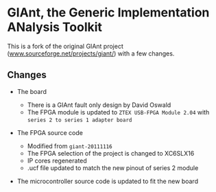 # GIAnt, the Generic Implementation ANalysis Toolkit

This is a fork of the original GIAnt project (www.sourceforge.net/projects/giant/) with a few changes.

## Changes

* The board
	* There is a GIAnt fault only design by David Oswald
	* The FPGA module is updated to `ZTEX USB-FPGA Module 2.04` with `series 2 to series 1 adapter board`

* The FPGA source code
	* Modified from `giant-20111116`
	* The FPGA selection of the project is changed to XC6SLX16
	* IP cores regenerated
	* .ucf file updated to match the new pinout of series 2 module

* The microcontroller source code is updated to fit the new board
